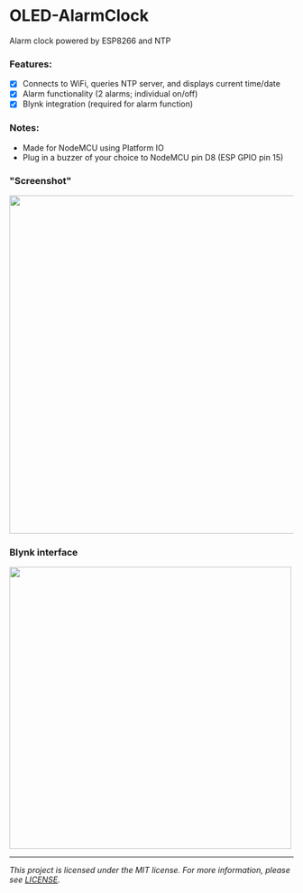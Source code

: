# OLED-AlarmClock
Alarm clock powered by ESP8266 and NTP

### Features:

- [x] Connects to WiFi, queries NTP server, and displays current time/date
- [x] Alarm functionality (2 alarms; individual on/off)
- [x] Blynk integration (required for alarm function)

### Notes:

- Made for NodeMCU using Platform IO
- Plug in a buzzer of your choice to NodeMCU pin D8 (ESP GPIO pin 15)

### "Screenshot"

<img src="https://cdn.discordapp.com/attachments/486266126129430562/804248242891784202/IMG_20210127_231427.jpg" width="600">

### Blynk interface

<img src="https://cdn.discordapp.com/attachments/486266126129430562/902793995464372224/Screenshot_20211026_223952.jpg" height="500">

---

*This project is licensed under the MIT license. For more information, please see [LICENSE](./LICENSE.md).*
